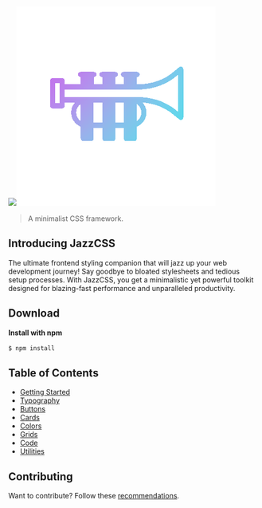 <img src="relative_path_to_gif_file.gif" width="400">![JazzCSS - Let's Jazz it up](img/jazz.gif)</img>


> A minimalist CSS framework.



## Introducing JazzCSS

The ultimate frontend styling companion that will jazz up your web development journey! Say goodbye to bloated stylesheets and tedious setup processes. With JazzCSS, you get a minimalistic yet powerful toolkit designed for blazing-fast performance and unparalleled productivity.

## Download

**Install with npm**

```sh
$ npm install 
```

## Table of Contents

- [Getting Started](https://jazz-css.vercel.app/#)
- [Typography](https://jazz-css.vercel.app/#)
- [Buttons](https://jazz-css.vercel.app/#)
- [Cards](https://jazz-css.vercel.app/#)
- [Colors](https://jazz-css.vercel.app/#)
- [Grids](https://jazz-css.vercel.app/#)
- [Code](https://jazz-css.vercel.app/#)
- [Utilities](https://jazz-css.vercel.app/#)

## Contributing

Want to contribute? Follow these [recommendations](https://github.com/JazzCSS/JazzCSS/contribute).

